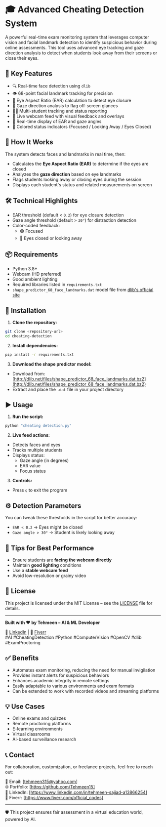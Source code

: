 # 🎓 Advanced Cheating Detection System

A powerful real-time exam monitoring system that leverages computer vision and facial landmark detection to identify suspicious behavior during online assessments. This tool uses advanced eye tracking and gaze direction analysis to detect when students look away from their screens or close their eyes.

## 🚀 Key Features

- 🔍 Real-time face detection using `dlib`
- 👁️ 68-point facial landmark tracking for precision
- 📐 Eye Aspect Ratio (EAR) calculation to detect eye closure
- 👀 Gaze direction analysis to flag off-screen glances
- 👨‍🏫 Multi-student tracking and status reporting
- 📸 Live webcam feed with visual feedback and overlays
- 🧮 Real-time display of EAR and gaze angles
- 🎨 Colored status indicators (Focused / Looking Away / Eyes Closed)

## 🧠 How It Works

The system detects faces and landmarks in real time, then:
- Calculates the **Eye Aspect Ratio (EAR)** to determine if the eyes are closed
- Analyzes the **gaze direction** based on eye landmarks
- Flags students looking away or closing eyes during the session
- Displays each student's status and related measurements on screen

## 🛠️ Technical Highlights

- EAR threshold (default < `0.2`) for eye closure detection
- Gaze angle threshold (default > `30°`) for distraction detection
- Color-coded feedback:
  - 🟢 Focused
  - 🔴 Eyes closed or looking away

## 📦 Requirements

- Python 3.8+
- Webcam (HD preferred)
- Good ambient lighting
- Required libraries listed in `requirements.txt`
- `shape_predictor_68_face_landmarks.dat` model file from [dlib's official site](http://dlib.net/files/shape_predictor_68_face_landmarks.dat.bz2)

## 🔧 Installation

1. **Clone the repository:**
```bash
git clone <repository-url>
cd cheating-detection
```

2. **Install dependencies:**
```bash
pip install -r requirements.txt
```

3. **Download the shape predictor model:**
- Download from: [http://dlib.net/files/shape_predictor_68_face_landmarks.dat.bz2](http://dlib.net/files/shape_predictor_68_face_landmarks.dat.bz2)
- Extract and place the `.dat` file in your project directory

## ▶️ Usage

1. **Run the script:**
```bash
python "cheating detection.py"
```

2. **Live feed actions:**
- Detects faces and eyes
- Tracks multiple students
- Displays status:
  - Gaze angle (in degrees)
  - EAR value
  - Focus status

3. **Controls:**
- Press `q` to exit the program

## ⚙️ Detection Parameters

You can tweak these thresholds in the script for better accuracy:
- `EAR < 0.2` → Eyes might be closed
- `Gaze angle > 30°` → Student is likely looking away

## 📌 Tips for Best Performance

- Ensure students are **facing the webcam directly**
- Maintain **good lighting** conditions
- Use a **stable webcam feed**
- Avoid low-resolution or grainy video

## 📄 License

This project is licensed under the MIT License – see the [LICENSE](LICENSE) file for details.

---

**Built with ❤️ by Tehmeen – AI & ML Developer**

🔗 [LinkedIn](www.linkedin.com/in/tehmeen-sajjad-a13866254) | 💼 [Fiverr](https://www.fiverr.com/official_codes)  
#AI #CheatingDetection #Python #ComputerVision #OpenCV #dlib #ExamProctoring

## ✅ Benefits

- Automates exam monitoring, reducing the need for manual invigilation
- Provides instant alerts for suspicious behaviors
- Enhances academic integrity in remote settings
- Easily adaptable to various environments and exam formats
- Can be extended to work with recorded videos and streaming platforms

## 💡 Use Cases

- Online exams and quizzes
- Remote proctoring platforms
- E-learning environments
- Virtual classrooms
- AI-based surveillance research

## 📞 Contact

For collaboration, customization, or freelance projects, feel free to reach out:

📧 Email: [tehmeen315@yahoo.com]  
🌐 Portfolio: [https://github.com/Tehmeen15]  
📱 LinkedIn: [https://www.linkedin.com/in/tehmeen-sajjad-a13866254]  
💼 Fiverr: [https://www.fiverr.com/official_codes]

---

🛡️ This project ensures fair assessment in a virtual education world, powered by AI.
